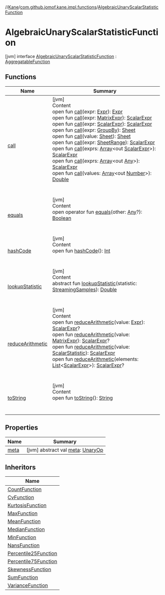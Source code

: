 //[Kane](../../index.md)/[com.github.jomof.kane.impl.functions](../index.md)/[AlgebraicUnaryScalarStatisticFunction](index.md)



# AlgebraicUnaryScalarStatisticFunction  
 [jvm] interface [AlgebraicUnaryScalarStatisticFunction](index.md) : [AggregatableFunction](../-aggregatable-function/index.md)   


## Functions  
  
|  Name|  Summary| 
|---|---|
| <a name="com.github.jomof.kane.impl.functions/AlgebraicUnaryScalarStatisticFunction/call/#com.github.jomof.kane.Expr/PointingToDeclaration/"></a>[call](call.md)| <a name="com.github.jomof.kane.impl.functions/AlgebraicUnaryScalarStatisticFunction/call/#com.github.jomof.kane.Expr/PointingToDeclaration/"></a>[jvm]  <br>Content  <br>open fun [call](call.md)(expr: [Expr](../../com.github.jomof.kane/-expr/index.md)): [Expr](../../com.github.jomof.kane/-expr/index.md)  <br>open fun [call](call.md)(expr: [MatrixExpr](../../com.github.jomof.kane/-matrix-expr/index.md)): [ScalarExpr](../../com.github.jomof.kane/-scalar-expr/index.md)  <br>open fun [call](call.md)(expr: [ScalarExpr](../../com.github.jomof.kane/-scalar-expr/index.md)): [ScalarExpr](../../com.github.jomof.kane/-scalar-expr/index.md)  <br>open fun [call](call.md)(expr: [GroupBy](../../com.github.jomof.kane.impl.sheet/-group-by/index.md)): [Sheet](../../com.github.jomof.kane.impl.sheet/-sheet/index.md)  <br>open fun [call](call.md)(value: [Sheet](../../com.github.jomof.kane.impl.sheet/-sheet/index.md)): [Sheet](../../com.github.jomof.kane.impl.sheet/-sheet/index.md)  <br>open fun [call](call.md)(expr: [SheetRange](../../com.github.jomof.kane.impl.sheet/-sheet-range/index.md)): [ScalarExpr](../../com.github.jomof.kane/-scalar-expr/index.md)  <br>open fun [call](call.md)(exprs: [Array](https://kotlinlang.org/api/latest/jvm/stdlib/kotlin/-array/index.html)<out [ScalarExpr](../../com.github.jomof.kane/-scalar-expr/index.md)>): [ScalarExpr](../../com.github.jomof.kane/-scalar-expr/index.md)  <br>open fun [call](call.md)(exprs: [Array](https://kotlinlang.org/api/latest/jvm/stdlib/kotlin/-array/index.html)<out [Any](https://kotlinlang.org/api/latest/jvm/stdlib/kotlin/-any/index.html)>): [ScalarExpr](../../com.github.jomof.kane/-scalar-expr/index.md)  <br>open fun [call](call.md)(values: [Array](https://kotlinlang.org/api/latest/jvm/stdlib/kotlin/-array/index.html)<out [Number](https://kotlinlang.org/api/latest/jvm/stdlib/kotlin/-number/index.html)>): [Double](https://kotlinlang.org/api/latest/jvm/stdlib/kotlin/-double/index.html)  <br><br><br>
| <a name="kotlin/Any/equals/#kotlin.Any?/PointingToDeclaration/"></a>[equals](../../com.github.jomof.kane.impl.types/-double-algebraic-type/index.md#%5Bkotlin%2FAny%2Fequals%2F%23kotlin.Any%3F%2FPointingToDeclaration%2F%5D%2FFunctions%2F-388242511)| <a name="kotlin/Any/equals/#kotlin.Any?/PointingToDeclaration/"></a>[jvm]  <br>Content  <br>open operator fun [equals](../../com.github.jomof.kane.impl.types/-double-algebraic-type/index.md#%5Bkotlin%2FAny%2Fequals%2F%23kotlin.Any%3F%2FPointingToDeclaration%2F%5D%2FFunctions%2F-388242511)(other: [Any](https://kotlinlang.org/api/latest/jvm/stdlib/kotlin/-any/index.html)?): [Boolean](https://kotlinlang.org/api/latest/jvm/stdlib/kotlin/-boolean/index.html)  <br><br><br>
| <a name="kotlin/Any/hashCode/#/PointingToDeclaration/"></a>[hashCode](../../com.github.jomof.kane.impl.types/-double-algebraic-type/index.md#%5Bkotlin%2FAny%2FhashCode%2F%23%2FPointingToDeclaration%2F%5D%2FFunctions%2F-388242511)| <a name="kotlin/Any/hashCode/#/PointingToDeclaration/"></a>[jvm]  <br>Content  <br>open fun [hashCode](../../com.github.jomof.kane.impl.types/-double-algebraic-type/index.md#%5Bkotlin%2FAny%2FhashCode%2F%23%2FPointingToDeclaration%2F%5D%2FFunctions%2F-388242511)(): [Int](https://kotlinlang.org/api/latest/jvm/stdlib/kotlin/-int/index.html)  <br><br><br>
| <a name="com.github.jomof.kane.impl.functions/AlgebraicUnaryScalarStatisticFunction/lookupStatistic/#com.github.jomof.kane.impl.StreamingSamples/PointingToDeclaration/"></a>[lookupStatistic](lookup-statistic.md)| <a name="com.github.jomof.kane.impl.functions/AlgebraicUnaryScalarStatisticFunction/lookupStatistic/#com.github.jomof.kane.impl.StreamingSamples/PointingToDeclaration/"></a>[jvm]  <br>Content  <br>abstract fun [lookupStatistic](lookup-statistic.md)(statistic: [StreamingSamples](../../com.github.jomof.kane.impl/-streaming-samples/index.md)): [Double](https://kotlinlang.org/api/latest/jvm/stdlib/kotlin/-double/index.html)  <br><br><br>
| <a name="com.github.jomof.kane.impl.functions/AlgebraicUnaryScalarStatisticFunction/reduceArithmetic/#com.github.jomof.kane.Expr/PointingToDeclaration/"></a>[reduceArithmetic](reduce-arithmetic.md)| <a name="com.github.jomof.kane.impl.functions/AlgebraicUnaryScalarStatisticFunction/reduceArithmetic/#com.github.jomof.kane.Expr/PointingToDeclaration/"></a>[jvm]  <br>Content  <br>open fun [reduceArithmetic](reduce-arithmetic.md)(value: [Expr](../../com.github.jomof.kane/-expr/index.md)): [ScalarExpr](../../com.github.jomof.kane/-scalar-expr/index.md)?  <br>open fun [reduceArithmetic](reduce-arithmetic.md)(value: [MatrixExpr](../../com.github.jomof.kane/-matrix-expr/index.md)): [ScalarExpr](../../com.github.jomof.kane/-scalar-expr/index.md)?  <br>open fun [reduceArithmetic](reduce-arithmetic.md)(value: [ScalarStatistic](../../com.github.jomof.kane.impl/-scalar-statistic/index.md)): [ScalarExpr](../../com.github.jomof.kane/-scalar-expr/index.md)  <br>open fun [reduceArithmetic](reduce-arithmetic.md)(elements: [List](https://kotlinlang.org/api/latest/jvm/stdlib/kotlin.collections/-list/index.html)<[ScalarExpr](../../com.github.jomof.kane/-scalar-expr/index.md)>): [ScalarExpr](../../com.github.jomof.kane/-scalar-expr/index.md)?  <br><br><br>
| <a name="kotlin/Any/toString/#/PointingToDeclaration/"></a>[toString](../../com.github.jomof.kane.impl.types/-object-kane-type/-companion/index.md#%5Bkotlin%2FAny%2FtoString%2F%23%2FPointingToDeclaration%2F%5D%2FFunctions%2F-388242511)| <a name="kotlin/Any/toString/#/PointingToDeclaration/"></a>[jvm]  <br>Content  <br>open fun [toString](../../com.github.jomof.kane.impl.types/-object-kane-type/-companion/index.md#%5Bkotlin%2FAny%2FtoString%2F%23%2FPointingToDeclaration%2F%5D%2FFunctions%2F-388242511)(): [String](https://kotlinlang.org/api/latest/jvm/stdlib/kotlin/-string/index.html)  <br><br><br>


## Properties  
  
|  Name|  Summary| 
|---|---|
| <a name="com.github.jomof.kane.impl.functions/AlgebraicUnaryScalarStatisticFunction/meta/#/PointingToDeclaration/"></a>[meta](meta.md)| <a name="com.github.jomof.kane.impl.functions/AlgebraicUnaryScalarStatisticFunction/meta/#/PointingToDeclaration/"></a> [jvm] abstract val [meta](meta.md): [UnaryOp](../../com.github.jomof.kane.impl/-unary-op/index.md)   <br>


## Inheritors  
  
|  Name| 
|---|
| <a name="com.github.jomof.kane.functions/CountFunction///PointingToDeclaration/"></a>[CountFunction](../../com.github.jomof.kane.functions/-count-function/index.md)
| <a name="com.github.jomof.kane.functions/CvFunction///PointingToDeclaration/"></a>[CvFunction](../../com.github.jomof.kane.functions/-cv-function/index.md)
| <a name="com.github.jomof.kane.functions/KurtosisFunction///PointingToDeclaration/"></a>[KurtosisFunction](../../com.github.jomof.kane.functions/-kurtosis-function/index.md)
| <a name="com.github.jomof.kane.functions/MaxFunction///PointingToDeclaration/"></a>[MaxFunction](../../com.github.jomof.kane.functions/-max-function/index.md)
| <a name="com.github.jomof.kane.functions/MeanFunction///PointingToDeclaration/"></a>[MeanFunction](../../com.github.jomof.kane.functions/-mean-function/index.md)
| <a name="com.github.jomof.kane.functions/MedianFunction///PointingToDeclaration/"></a>[MedianFunction](../../com.github.jomof.kane.functions/-median-function/index.md)
| <a name="com.github.jomof.kane.functions/MinFunction///PointingToDeclaration/"></a>[MinFunction](../../com.github.jomof.kane.functions/-min-function/index.md)
| <a name="com.github.jomof.kane.functions/NansFunction///PointingToDeclaration/"></a>[NansFunction](../../com.github.jomof.kane.functions/-nans-function/index.md)
| <a name="com.github.jomof.kane.functions/Percentile25Function///PointingToDeclaration/"></a>[Percentile25Function](../../com.github.jomof.kane.functions/-percentile25-function/index.md)
| <a name="com.github.jomof.kane.functions/Percentile75Function///PointingToDeclaration/"></a>[Percentile75Function](../../com.github.jomof.kane.functions/-percentile75-function/index.md)
| <a name="com.github.jomof.kane.functions/SkewnessFunction///PointingToDeclaration/"></a>[SkewnessFunction](../../com.github.jomof.kane.functions/-skewness-function/index.md)
| <a name="com.github.jomof.kane.functions/SumFunction///PointingToDeclaration/"></a>[SumFunction](../../com.github.jomof.kane.functions/-sum-function/index.md)
| <a name="com.github.jomof.kane.functions/VarianceFunction///PointingToDeclaration/"></a>[VarianceFunction](../../com.github.jomof.kane.functions/-variance-function/index.md)


